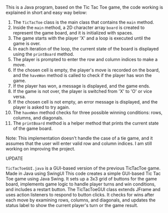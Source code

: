 This is a Java program, based on the Tic Tac Toe game, the code working is explained in short and easy way below:

1. The `TicTacToe` class is the main class that contains the `main` method.
2. Inside the `main` method, a 2D character array `board` is created to represent the game board, and it is initialized with spaces.
3. The game starts with the player 'X' and a loop is executed until the game is over.
4. In each iteration of the loop, the current state of the board is displayed using the `printBoard` method.
5. The player is prompted to enter the row and column indices to make a move.
6. If the chosen cell is empty, the player's move is recorded on the board, and the `haveWon` method is called to check if the player has won the game.
7. If the player has won, a message is displayed, and the game ends.
8. If the game is not over, the player is switched from 'X' to 'O' or vice versa.
9. If the chosen cell is not empty, an error message is displayed, and the player is asked to try again.
10. The `haveWon` method checks for three possible winning conditions: rows, columns, and diagonals.
11. The `printBoard` method is a helper method that prints the current state of the game board.

Note: This implementation doesn't handle the case of a tie game, and it assumes that the user will enter valid row and column indices. I am still working on improving the project. 


UPDATE

`TicTacToeGUI.java` is a GUI-based version of the previous TicTacToe game. Made in Java using SwingUI
This code creates a simple GUI-based Tic Tac Toe game using Java Swing. It sets up a 3x3 grid of buttons for the game board, implements game logic to handle player turns and win conditions, and includes a restart button. The TicTacToeGUI class extends JFrame and uses action listeners to respond to button clicks. It checks for wins after each move by examining rows, columns, and diagonals, and updates the status label to show the current player's turn or the game result.
